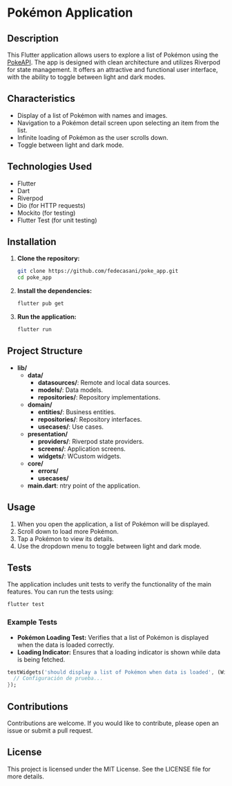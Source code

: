# Pokémon Application

## Description

This Flutter application allows users to explore a list of Pokémon using the [PokeAPI](https://pokeapi.co/). The app is designed with clean architecture and utilizes Riverpod for state management. It offers an attractive and functional user interface, with the ability to toggle between light and dark modes.

## Characteristics

- Display of a list of Pokémon with names and images.
- Navigation to a Pokémon detail screen upon selecting an item from the list.
- Infinite loading of Pokémon as the user scrolls down.
- Toggle between light and dark mode.

## Technologies Used

- Flutter
- Dart
- Riverpod
- Dio (for HTTP requests)
- Mockito (for testing)
- Flutter Test (for unit testing)

## Installation

1. **Clone the repository:**

   ```bash
   git clone https://github.com/fedecasani/poke_app.git
   cd poke_app
   ```

2. **Install the dependencies:**

   ```bash
   flutter pub get
   ```

3. **Run the application:**

   ```bash
   flutter run
   ```

## Project Structure

- **lib/**
  - **data/**
    - **datasources/**: Remote and local data sources.
    - **models/**: Data models.
    - **repositories/**: Repository implementations.
  - **domain/**
    - **entities/**: Business entities.
    - **repositories/**: Repository interfaces.
    - **usecases/**: Use cases.
  - **presentation/**
    - **providers/**: Riverpod state providers.
    - **screens/**: Application screens.
    - **widgets/**: WCustom widgets.
  - **core/**
    - **errors/**
    - **usecases/**
  - **main.dart**: ntry point of the application.
  

## Usage

1. When you open the application, a list of Pokémon will be displayed.
2. Scroll down to load more Pokémon.
3. Tap a Pokémon to view its details.
4. Use the dropdown menu to toggle between light and dark mode.


## Tests

The application includes unit tests to verify the functionality of the main features. You can run the tests using:

```bash
flutter test
```

### Example Tests

- **Pokémon Loading Test:** Verifies that a list of Pokémon is displayed when the data is loaded correctly.
- **Loading Indicator:** Ensures that a loading indicator is shown while data is being fetched.

```dart
testWidgets('should display a list of Pokémon when data is loaded', (WidgetTester tester) async {
  // Configuración de prueba...
});
```

## Contributions

Contributions are welcome. If you would like to contribute, please open an issue or submit a pull request.

## License

This project is licensed under the MIT License. See the LICENSE file for more details.
